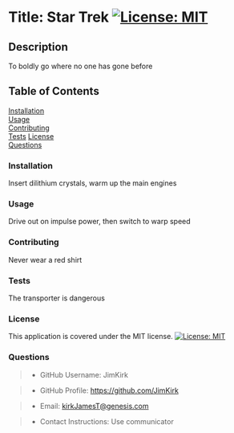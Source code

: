 # Title: Star Trek [![License: MIT](https://img.shields.io/badge/License-MIT-yellow.svg)](https://opensource.org/licenses/MIT)

## Description
 To boldly go where no one has gone before

## Table of Contents

[Installation](#installation)<br>[Usage](#usage)<br>[Contributing](#contributing)<br>[Tests](#tests)  [License](#license)<br>[Questions](#questions)

### Installation

Insert dilithium crystals, warm up the main engines

### Usage

Drive out on impulse power, then switch to warp speed

### Contributing

Never wear a red shirt

### Tests

The transporter is dangerous

### License

This application is covered under the MIT license. [![License: MIT](https://img.shields.io/badge/License-MIT-yellow.svg)](https://opensource.org/licenses/MIT)

### Questions

> * GitHub Username: JimKirk

> * GitHub Profile: https://github.com/JimKirk

> * Email: kirkJamesT@genesis.com

> * Contact Instructions: Use communicator

